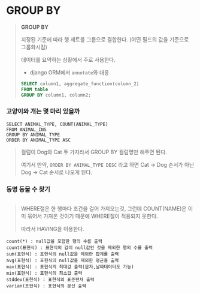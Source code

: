 # GROUP BY

> **GROUP BY**
>
> 지정된 기준에 따라 행 세트를 그룹으로 결합한다. (어떤 필드의 값을 기준으로 그룹화시킴)
>
> 데이터를 요약하는 상황에서 주로 사용한다.
>
> - django ORM에서 `annotate`와 대응
>
> ```sql
> SELECT column1, aggregate_function(column_2)
> FROM table
> GROUP BY column1, column2;
> ```



### 고양이와 개는 몇 마리 있을까

```mysql
SELECT ANIMAL_TYPE, COUNT(ANIMAL_TYPE)
FROM ANIMAL_INS
GROUP BY ANIMAL_TYPE
ORDER BY ANIMAL_TYPE ASC
```

> 컬럼이 Dog와 Cat 두 가지라서 GROUP BY 컬럼명만 해주면 된다.
>
> 여기서 만약, `ORDER BY ANIMAL_TYPE DESC` 라고 하면 Cat -> Dog 순서가 아닌 Dog -> Cat 순서로 나오게 된다.



### 동명 동물 수 찾기

```mysql
```

> WHERE절은 한 행마다 조건을 걸어 가져오는것, 그런데 COUNT(NAME)은 이미 묶어서 가져온 것이기 때문에 WHERE절이 적용되지 못한다.
>
> 따라서 HAVING을 이용한다.











```mysql
count(*) : null값을 포함한 행의 수를 출력
count(표현식) : 표현식의 값이 null값인 것을 제외한 행의 수를 출력
sum(표현식) : 표현식의 null값을 제외한 합계를 출력
avg(표현식) : 표현식의 null값을 제외한 평균을 출력
max(표현식) : 표현식의 최대값 출력(문자,날짜데이터도 가능)
min(표현식) : 표현식의 최소값 출력
stddev(표현식) : 표현식의 표준편차 출력
varian(표현식) : 표현식의 분산 출력
```

